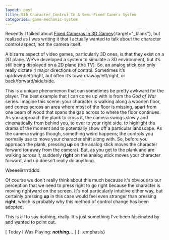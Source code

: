 ```yaml
---
layout: post
title: 576 Character Control In A Semi-Fixed Camera System
categories: game-mechanic-system
---
```

Recently I talked about [Fixed Cameras In 3D Games](http://www.foster-douglas.com/games/572-fixed-cameras-in-3d-games/){:target="_blank"}, but realized as I was writing it that I actually wanted to talk about the character control aspect, not the camera itself.

A bizarre aspect of video games, particularly 3D ones, is that they exist on a 2D plane. We’ve developed a system to simulate a 3D environment, but it’s still being displayed on a 2D plane (the TV).  So, an analog stick can only really dictate 4 major directions of control. Sometimes it’s up/down/left/right, but often it’s toward/away/left/right, or back/forward/side/side.

This is a unique phenomenon that can sometimes be pretty awkward for the player.  The best example that I can come up with is from the *God of War* series.  Imagine this scene: your character is walking along a wooden floor, and comes across an area where most of the floor is missing, apart from one beam of wood that spans the gap across to where the floor continues.  As you approach the plank to cross it, the camera swings slowly and cinematically from behind you, to over to your right side, to highlight the drama of the moment and to potentially show off a particular landscape.  As the camera swings though, something weird happens; the controls you normally use to move your character shift along with.  So, before you approach the plank, pressing **up** on the analog stick moves the character forward (or away from the camera).  But, as you get to the plank and are walking across it, suddenly **right** on the analog stick moves your character forward, and up doesn't really do anything.

Weeeeiirrrrdddd.

Of course we don't really think about this much because it's obvious to our perception that we need to press right to go right because the character is moving rightward on the screen.  It's not particularly intuitive either way, but certainly pressing **up** in this case would feel even stranger than pressing **right**, which is probably why this method of control change has been adopted.

This is all to say nothing, really.  It's just something I've been fascinated by and wanted to point out.

[ Today I Was Playing: ***nothing...*** ]
{: .emphasis}